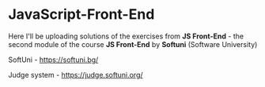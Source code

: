 # JavaScript-Front-End

Here I'll be uploading solutions of the exercises from **JS Front-End** -  the second module of the course **JS Front-End** by **Softuni** (Software University)

SoftUni - https://softuni.bg/

Judge system - https://judge.softuni.org/
